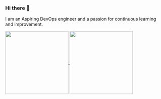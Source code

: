 ### Hi there 👋

I am an Aspiring DevOps engineer and a passion for continuous learning and improvement.

<a href="https://github.com/valnative?tab=repositories">
  <img height=200 align="center" src="https://github-readme-stats.vercel.app/api?username=valnative&show_icons=true&theme=transparent" />
</a>
<a href="https://github.com/valnative?tab=repositories">
  <img height=200 align="center" src="https://github-readme-stats.vercel.app/api/top-langs?username=valnative&layout=compact&langs_count=8&card_width=320&theme=transparent" />
</a>

